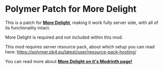 # Polymer Patch for More Delight

This is a patch for **[More Delight](https://modrinth.com/mod/more-delight)**, making it work fully server side, with all of its functionality intact.

More Delight is required and not included within this mod.

This mod requires server resource pack, about which setup you can read here: https://polymer.pb4.eu/latest/user/resource-pack-hosting/

You can read more about **[More Delight on it's Modrinth page!](https://modrinth.com/mod/more-delight)**
